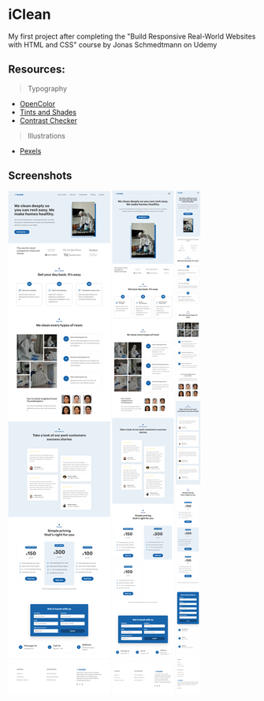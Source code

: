 # iClean

My first project after completing the "Build Responsive Real-World Websites with HTML and CSS" course by Jonas Schmedtmann on Udemy

## Resources:

> Typography

- [OpenColor](https://yeun.github.io/open-color/)
- [Tints and Shades](https://maketintsandshades.com/)
- [Contrast Checker](https://coolors.co/contrast-checker/444444-e8f0f7)

> Illustrations

- [Pexels](https://www.pexels.com/)

## Screenshots

![Desktop](./screenshots/desktop.png)
![Tablet](./screenshots/tablet.png)
![Mobile](./screenshots/mobile.png)
